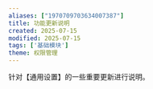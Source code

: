 ```yaml
---
aliases: ["1970709703634007387"]
title: 功能更新说明
created: 2025-07-15
modified: 2025-07-15
tags: ['基础模块']
theme: 权限管理
---
```


针对【通用设置】的一些重要更新进行说明。